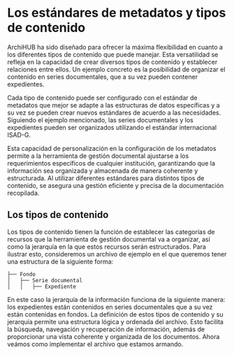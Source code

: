# Los estándares de metadatos y tipos de contenido

ArchiHUB ha sido diseñado para ofrecer la máxima flexibilidad en cuanto a los diferentes tipos de contenido que puede manejar. Esta versatilidad se refleja en la capacidad de crear diversos tipos de contenido y establecer relaciones entre ellos. Un ejemplo concreto es la posibilidad de organizar el contenido en series documentales, que a su vez pueden contener expedientes.

Cada tipo de contenido puede ser configurado con el estándar de metadatos que mejor se adapte a las estructuras de datos específicas y a su vez se pueden crear nuevos estándares de acuerdo a las necesidades. Siguiendo el ejemplo mencionado, las series documentales y los expedientes pueden ser organizados utilizando el estándar internacional ISAD-G.

Esta capacidad de personalización en la configuración de los metadatos permite a la herramienta de gestión documental ajustarse a los requerimientos específicos de cualquier institución, garantizando que la información sea organizada y almacenada de manera coherente y estructurada. Al utilizar diferentes estándares para distintos tipos de contenido, se asegura una gestión eficiente y precisa de la documentación recopilada.

## Los tipos de contenido

Los tipos de contenido tienen la función de establecer las categorías de recursos que la herramienta de gestión documental va a organizar, así como la jerarquía en la que estos recursos serán estructurados. Para ilustrar esto, consideremos un archivo de ejemplo en el que queremos tener una estructura de la siguiente forma:

 ```
├── Fondo
│   ├── Serie documental
│   │   ├── Expediente
 ```

En este caso la jerarquía de la información funciona de la siguiente manera: los expedientes están contenidos en series documentales que a su vez están contenidas en fondos. La definición de estos tipos de contenido y su jerarquía permite una estructura lógica y ordenada del archivo. Esto facilita la búsqueda, navegación y recuperación de información, además de proporcionar una vista coherente y organizada de los documentos. Ahora veámos como implementar el archivo que estamos armando.